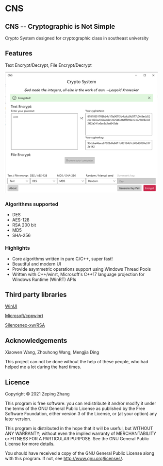 # CNS
## CNS -- Cryptographic is Not Simple

Crypto System designed for cryptographic class in southeast university

## Features

Text Encrypt/Decrypt, File Encrypt/Decrypt

![figure](fig.png)

### Algorithms supported

* DES
* AES-128
* RSA 200 bit
* MD5
* SHA-256

### Highlights

* Core algorithms written in pure C/C++, super fast!
* Beautiful and modern UI
* Provide asymmetric operations support using Windows Thread Pools
* Written with C++/winrt, Microsoft's C++17 language projection for Windows Runtime (WinRT) APIs


## Third party libraries
[WinUI](https://aka.ms/winui)

[Microsoft/cppwinrt](https://aka.ms/cppwinrt)

[Silenceneo-xw/RSA](https://www.cnblogs.com/Silenceneo-xw/p/6718334.html)

## Acknowledgements

Xiaowen Wang, Zhouhong Wang, Mengjia Ding

This project can not be done without the help of these people, who had helped me a lot during the hard times.

## Licence

Copyright © 2021 Zeping Zhang

This program is free software: you can redistribute it and/or modify
it under the terms of the GNU General Public License as published by
the Free Software Foundation, either version 3 of the License, or
(at your option) any later version.

This program is distributed in the hope that it will be useful,
but WITHOUT ANY WARRANTY; without even the implied warranty of
MERCHANTABILITY or FITNESS FOR A PARTICULAR PURPOSE.  See the
GNU General Public License for more details.

You should have received a copy of the GNU General Public License
along with this program.  If not, see <http://www.gnu.org/licenses/>.